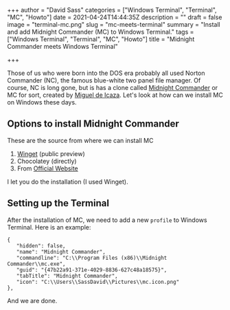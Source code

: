 +++
author = "David Sass"
categories = ["Windows Terminal", "Terminal", "MC", "Howto"]
date = 2021-04-24T14:44:35Z
description = ""
draft = false
image = "terminal-mc.png"
slug = "mc-meets-terminal"
summary = "Install and add Midnight Commander (MC) to Windows Terminal."
tags = ["Windows Terminal", "Terminal", "MC", "Howto"]
title = "Midnight Commander meets Windows Terminal"

+++


Those of us who were born into the DOS era probably all used Norton Commander (NC), the famous blue-white two panel file manager. Of course, NC is long gone, but is has a clone called [Midnight Commander](https://github.com/MidnightCommander/mc) or MC for sort, created by [Miguel de Icaza](https://en.wikipedia.org/wiki/Miguel_de_Icaza). Let's look at how can we install MC on Windows these days.

## Options to install Midnight Commander
These are the source from where we can install MC
1. [Winget](https://docs.microsoft.com/en-us/windows/package-manager/winget/) (public preview)
2. Chocolatey (directly)
4. From [Official Website](http://midnight-commander.org/)

I let you do the installation (I used Winget).

## Setting up the Terminal
After the installation of MC, we need to add a new `profile` to Windows Terminal. Here is an example:
```
{
   "hidden": false,
   "name": "Midnight Commander",
   "commandline": "C:\\Program Files (x86)\\Midnight Commander\\mc.exe",
   "guid": "{47b22a91-371e-4029-8836-627c48a18575}",
   "tabTitle": "Midnight Commander",
   "icon": "C:\\Users\\SassDavid\\Pictures\\mc.icon.png"
},
```

And we are done.



